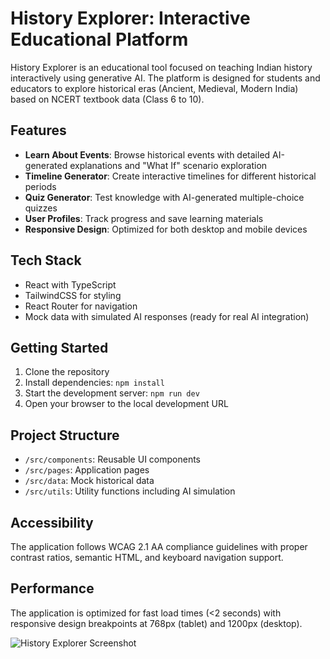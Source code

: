 
# History Explorer: Interactive Educational Platform

History Explorer is an educational tool focused on teaching Indian history interactively using generative AI. The platform is designed for students and educators to explore historical eras (Ancient, Medieval, Modern India) based on NCERT textbook data (Class 6 to 10).

## Features

- **Learn About Events**: Browse historical events with detailed AI-generated explanations and "What If" scenario exploration
- **Timeline Generator**: Create interactive timelines for different historical periods
- **Quiz Generator**: Test knowledge with AI-generated multiple-choice quizzes
- **User Profiles**: Track progress and save learning materials
- **Responsive Design**: Optimized for both desktop and mobile devices

## Tech Stack

- React with TypeScript
- TailwindCSS for styling
- React Router for navigation
- Mock data with simulated AI responses (ready for real AI integration)

## Getting Started

1. Clone the repository
2. Install dependencies: `npm install`
3. Start the development server: `npm run dev`
4. Open your browser to the local development URL

## Project Structure

- `/src/components`: Reusable UI components
- `/src/pages`: Application pages
- `/src/data`: Mock historical data
- `/src/utils`: Utility functions including AI simulation

## Accessibility

The application follows WCAG 2.1 AA compliance guidelines with proper contrast ratios, semantic HTML, and keyboard navigation support.

## Performance

The application is optimized for fast load times (<2 seconds) with responsive design breakpoints at 768px (tablet) and 1200px (desktop).

![History Explorer Screenshot](https://images.unsplash.com/photo-1466442929976-97f336a657be?auto=format&fit=crop&w=600&q=80)
